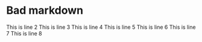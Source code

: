 # Bad markdown
This is line 2
This is line 3
This is line 4
This is line 5
This is line 6
This is line 7
This is line 8
